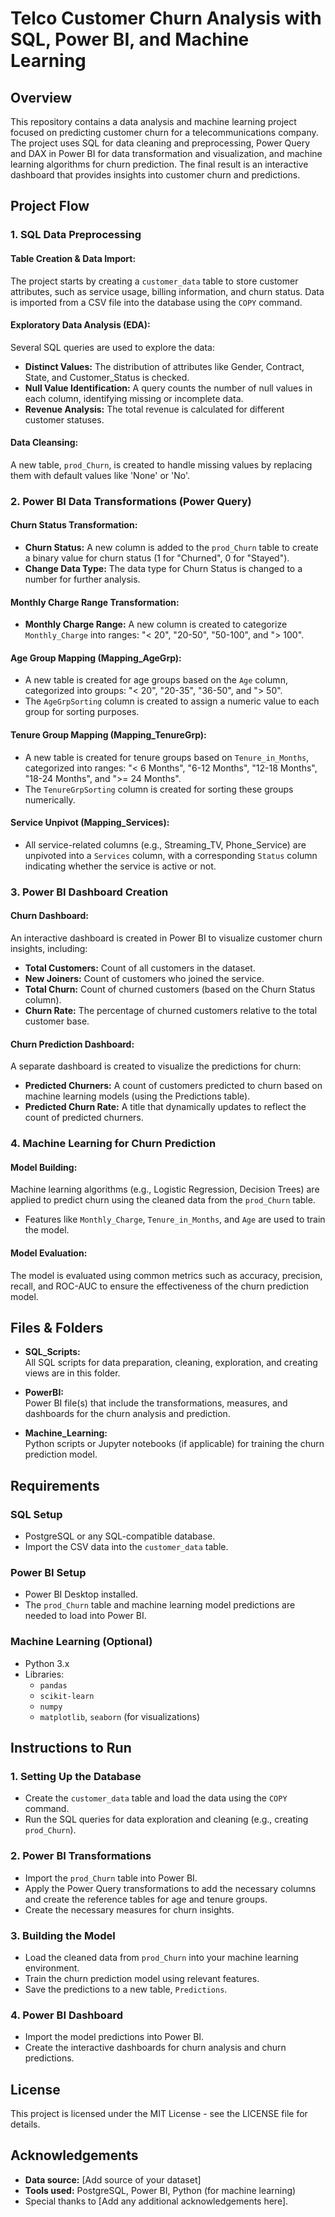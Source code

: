 # Telco Customer Churn Analysis with SQL, Power BI, and Machine Learning

## Overview

This repository contains a data analysis and machine learning project focused on predicting customer churn for a telecommunications company. The project uses SQL for data cleaning and preprocessing, Power Query and DAX in Power BI for data transformation and visualization, and machine learning algorithms for churn prediction. The final result is an interactive dashboard that provides insights into customer churn and predictions.

## Project Flow

### 1. **SQL Data Preprocessing**

#### Table Creation & Data Import:
The project starts by creating a `customer_data` table to store customer attributes, such as service usage, billing information, and churn status. Data is imported from a CSV file into the database using the `COPY` command.

#### Exploratory Data Analysis (EDA):
Several SQL queries are used to explore the data:
- **Distinct Values:** The distribution of attributes like Gender, Contract, State, and Customer_Status is checked.
- **Null Value Identification:** A query counts the number of null values in each column, identifying missing or incomplete data.
- **Revenue Analysis:** The total revenue is calculated for different customer statuses.

#### Data Cleansing:
A new table, `prod_Churn`, is created to handle missing values by replacing them with default values like 'None' or 'No'.

### 2. **Power BI Data Transformations (Power Query)**

#### Churn Status Transformation:
- **Churn Status:** A new column is added to the `prod_Churn` table to create a binary value for churn status (1 for "Churned", 0 for "Stayed").
- **Change Data Type:** The data type for Churn Status is changed to a number for further analysis.

#### Monthly Charge Range Transformation:
- **Monthly Charge Range:** A new column is created to categorize `Monthly_Charge` into ranges: "< 20", "20-50", "50-100", and "> 100".

#### Age Group Mapping (Mapping_AgeGrp):
- A new table is created for age groups based on the `Age` column, categorized into groups: "< 20", "20-35", "36-50", and "> 50".
- The `AgeGrpSorting` column is created to assign a numeric value to each group for sorting purposes.

#### Tenure Group Mapping (Mapping_TenureGrp):
- A new table is created for tenure groups based on `Tenure_in_Months`, categorized into ranges: "< 6 Months", "6-12 Months", "12-18 Months", "18-24 Months", and ">= 24 Months".
- The `TenureGrpSorting` column is created for sorting these groups numerically.

#### Service Unpivot (Mapping_Services):
- All service-related columns (e.g., Streaming_TV, Phone_Service) are unpivoted into a `Services` column, with a corresponding `Status` column indicating whether the service is active or not.

### 3. **Power BI Dashboard Creation**

#### Churn Dashboard:
An interactive dashboard is created in Power BI to visualize customer churn insights, including:
- **Total Customers:** Count of all customers in the dataset.
- **New Joiners:** Count of customers who joined the service.
- **Total Churn:** Count of churned customers (based on the Churn Status column).
- **Churn Rate:** The percentage of churned customers relative to the total customer base.

#### Churn Prediction Dashboard:
A separate dashboard is created to visualize the predictions for churn:
- **Predicted Churners:** A count of customers predicted to churn based on machine learning models (using the Predictions table).
- **Predicted Churn Rate:** A title that dynamically updates to reflect the count of predicted churners.

### 4. **Machine Learning for Churn Prediction**

#### Model Building:
Machine learning algorithms (e.g., Logistic Regression, Decision Trees) are applied to predict churn using the cleaned data from the `prod_Churn` table.
- Features like `Monthly_Charge`, `Tenure_in_Months`, and `Age` are used to train the model.

#### Model Evaluation:
The model is evaluated using common metrics such as accuracy, precision, recall, and ROC-AUC to ensure the effectiveness of the churn prediction model.

## Files & Folders

- **SQL_Scripts:**  
  All SQL scripts for data preparation, cleaning, exploration, and creating views are in this folder.

- **PowerBI:**  
  Power BI file(s) that include the transformations, measures, and dashboards for the churn analysis and prediction.

- **Machine_Learning:**  
  Python scripts or Jupyter notebooks (if applicable) for training the churn prediction model.

## Requirements

### SQL Setup
- PostgreSQL or any SQL-compatible database.
- Import the CSV data into the `customer_data` table.

### Power BI Setup
- Power BI Desktop installed.
- The `prod_Churn` table and machine learning model predictions are needed to load into Power BI.

### Machine Learning (Optional)
- Python 3.x
- Libraries:
  - `pandas`
  - `scikit-learn`
  - `numpy`
  - `matplotlib`, `seaborn` (for visualizations)

## Instructions to Run

### 1. **Setting Up the Database**
- Create the `customer_data` table and load the data using the `COPY` command.
- Run the SQL queries for data exploration and cleaning (e.g., creating `prod_Churn`).

### 2. **Power BI Transformations**
- Import the `prod_Churn` table into Power BI.
- Apply the Power Query transformations to add the necessary columns and create the reference tables for age and tenure groups.
- Create the necessary measures for churn insights.

### 3. **Building the Model**
- Load the cleaned data from `prod_Churn` into your machine learning environment.
- Train the churn prediction model using relevant features.
- Save the predictions to a new table, `Predictions`.

### 4. **Power BI Dashboard**
- Import the model predictions into Power BI.
- Create the interactive dashboards for churn analysis and churn predictions.

## License

This project is licensed under the MIT License - see the LICENSE file for details.

## Acknowledgements
- **Data source:** [Add source of your dataset]
- **Tools used:** PostgreSQL, Power BI, Python (for machine learning)
- Special thanks to [Add any additional acknowledgements here].

